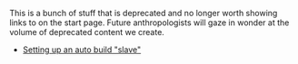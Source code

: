 This is a bunch of stuff that is deprecated and no longer worth showing
links to on the start page. Future anthropologists will gaze in wonder
at the volume of deprecated content we create.

  - [Setting up an auto build
    "slave"](Setting%20up%20an%20auto%20build%20"slave")

